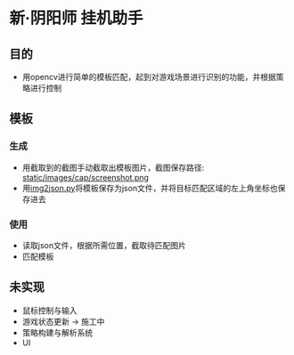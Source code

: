 # 新·阴阳师 挂机助手

## 目的

- 用opencv进行简单的模板匹配，起到对游戏场景进行识别的功能，并根据策略进行控制

## 模板

### 生成

- 用截取到的截图手动截取出模板图片，截图保存路径: [static/images/cap/screenshot.png](static/images/cap/screenshot.png)
- 用[img2json.py](tools-box/img2json.py)将模板保存为json文件，并将目标匹配区域的左上角坐标也保存进去

### 使用

- 读取json文件，根据所需位置，截取待匹配图片
- 匹配模板

## 未实现

- 鼠标控制与输入
- 游戏状态更新 -> 施工中
- 策略构建与解析系统
- UI